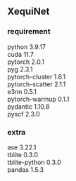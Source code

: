 ## XequiNet

### requirement
python 3.9.17<br>
cuda 11.7<br>
pytorch 2.0.1<br>
pyg 2.3.1<br>
pytorch-cluster 1.6.1<br>
pytorch-scatter 2.1.1<br>
e3nn 0.5.1<br>
pytorch-warmup 0.1.1<br>
pydantic 1.10.8<br>
pyscf 2.3.0<br>

### extra
ase 3.22.1<br>
tblite 0.3.0<br>
tblite-python 0.3.0<br>
pandas 1.5.3<br>
